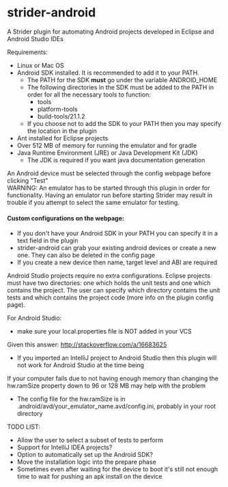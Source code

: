 # strider-android

A Strider plugin for automating Android projects developed in Eclipse and Android Studio IDEs

Requirements:
*  Linux or Mac OS
*  Android SDK installed. It is recommended to add it to your PATH.
   * The PATH for the SDK <b>must</b> go under the variable ANDROID_HOME
   * The following directories in the SDK must be added to the PATH in order for all the necessary tools to function:
      * tools
      * platform-tools
      * build-tools/21.1.2
   * If you choose not to add the SDK to your PATH then you may specify the location in the plugin
*  Ant installed for Eclipse projects
*  Over 512 MB of memory for running the emulator and for gradle
*  Java Runtime Environment (JRE) or Java Development Kit (JDK)
   * The JDK is required if you want java documentation generation


An Android device must be selected through the config webpage before clicking "Test"
<br>
WARNING: An emulator has to be started through this plugin in order for functionality. Having an emulator run before starting Strider may result in trouble if you attempt to select the same emulator for testing.

#### Custom configurations on the webpage:
*  If you don't have your Android SDK in your PATH you can specify it in a text field in the plugin
*  strider-android can grab your existing android devices or create a new one. They can also be deleted in the config page
*  If you create a new device then name, target level and ABI are required
 
Android Studio projects require no extra configurations. Eclipse projects must have two directories: one which holds the unit tests and one which contains the project. The user can specify which directory contains the unit tests and which contains the project code (more info on the plugin config page).

For Android Studio:
*  make sure your local.properties file is NOT added in your VCS

Given this answer: http://stackoverflow.com/a/16683625
*  If you imported an IntelliJ project to Android Studio then this plugin will not work for Android Studio at the time being

If your computer fails due to not having enough memory than changing the hw.ramSize property down to 96 or 128 MB may help with the problem
*  The config file for the hw.ramSize is in .android/avd/your_emulator_name.avd/config.ini, probably in your root directory

TODO LIST: 
*  Allow the user to select a subset of tests to perform
*  Support for IntelliJ IDEA projects?
*  Option to automatically set up the Android SDK?
*  Move the installation logic into the prepare phase
*  Sometimes even after waiting for the device to boot it's still not enough time to wait for pushing an apk install on the device